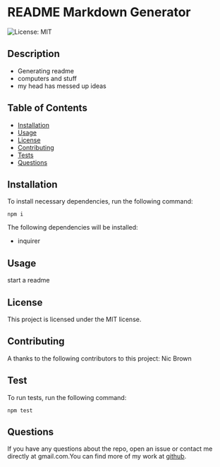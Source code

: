 # README Markdown Generator


![License: MIT](https://img.shields.io/badge/License-MIT-blue)


## Description
* Generating readme
* computers and stuff
* my  head has messed up ideas


## Table of Contents
* [Installation](#installation)
* [Usage](#usage)
* [License](#license)
* [Contributing](#contributing)
* [Tests](#tests)
* [Questions](#questions)

  

## Installation

To install necessary dependencies, run the following command:

~~~
npm i
~~~

The following dependencies will be installed: 
* inquirer


## Usage
start a readme


## License
This project is licensed under the MIT license.


## Contributing
A thanks to the following contributors to this project: Nic Brown


## Test


To run tests, run the following command:
~~~
npm test
~~~
  

## Questions
If you have any questions about the repo, open an issue or contact me directly at gmail.com.You can find more of my work at [github](https://github.com/github/).